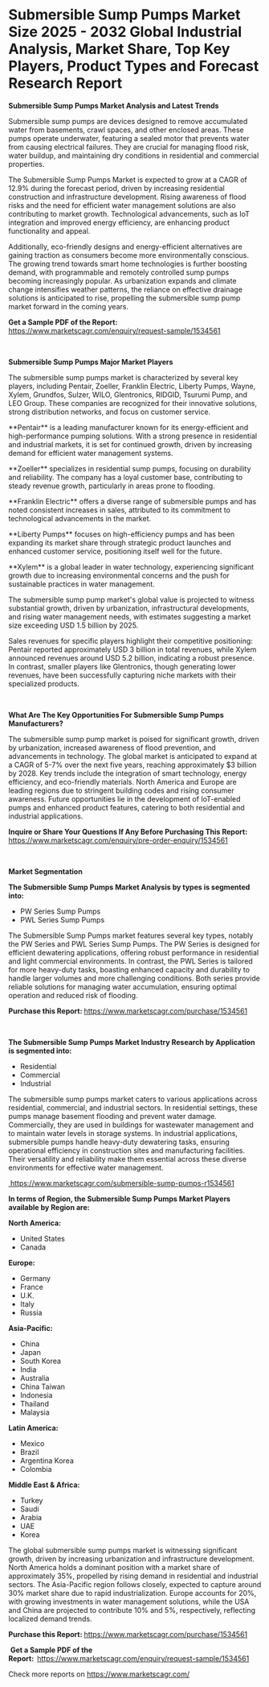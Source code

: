 <p><h1>Submersible Sump Pumps Market Size 2025 - 2032 Global Industrial Analysis, Market Share, Top Key Players, Product Types and Forecast Research Report</h1></p><p><strong>Submersible Sump Pumps Market Analysis and Latest Trends</strong></p>
<p><p>Submersible sump pumps are devices designed to remove accumulated water from basements, crawl spaces, and other enclosed areas. These pumps operate underwater, featuring a sealed motor that prevents water from causing electrical failures. They are crucial for managing flood risk, water buildup, and maintaining dry conditions in residential and commercial properties.</p><p>The Submersible Sump Pumps Market is expected to grow at a CAGR of 12.9% during the forecast period, driven by increasing residential construction and infrastructure development. Rising awareness of flood risks and the need for efficient water management solutions are also contributing to market growth. Technological advancements, such as IoT integration and improved energy efficiency, are enhancing product functionality and appeal.</p><p>Additionally, eco-friendly designs and energy-efficient alternatives are gaining traction as consumers become more environmentally conscious. The growing trend towards smart home technologies is further boosting demand, with programmable and remotely controlled sump pumps becoming increasingly popular. As urbanization expands and climate change intensifies weather patterns, the reliance on effective drainage solutions is anticipated to rise, propelling the submersible sump pump market forward in the coming years.</p></p>
<p><strong>Get a Sample PDF of the Report:&nbsp;</strong> <a href="https://www.marketscagr.com/enquiry/request-sample/1534561?utm_campaign=2339&utm_medium=2&utm_source=Github&utm_content=ia&utm_term=17022025&utm_id=submersible-sump-pumps">https://www.marketscagr.com/enquiry/request-sample/1534561</a></p>
<p>&nbsp;</p>
<p><strong>Submersible Sump Pumps Major Market Players</strong></p>
<p><p>The submersible sump pumps market is characterized by several key players, including Pentair, Zoeller, Franklin Electric, Liberty Pumps, Wayne, Xylem, Grundfos, Sulzer, WILO, Glentronics, RIDGID, Tsurumi Pump, and LEO Group. These companies are recognized for their innovative solutions, strong distribution networks, and focus on customer service.</p><p>**Pentair** is a leading manufacturer known for its energy-efficient and high-performance pumping solutions. With a strong presence in residential and industrial markets, it is set for continued growth, driven by increasing demand for efficient water management systems. </p><p>**Zoeller** specializes in residential sump pumps, focusing on durability and reliability. The company has a loyal customer base, contributing to steady revenue growth, particularly in areas prone to flooding. </p><p>**Franklin Electric** offers a diverse range of submersible pumps and has noted consistent increases in sales, attributed to its commitment to technological advancements in the market.</p><p>**Liberty Pumps** focuses on high-efficiency pumps and has been expanding its market share through strategic product launches and enhanced customer service, positioning itself well for the future.</p><p>**Xylem** is a global leader in water technology, experiencing significant growth due to increasing environmental concerns and the push for sustainable practices in water management.</p><p>The submersible sump pump market's global value is projected to witness substantial growth, driven by urbanization, infrastructural developments, and rising water management needs, with estimates suggesting a market size exceeding USD 1.5 billion by 2025. </p><p>Sales revenues for specific players highlight their competitive positioning: Pentair reported approximately USD 3 billion in total revenues, while Xylem announced revenues around USD 5.2 billion, indicating a robust presence. In contrast, smaller players like Glentronics, though generating lower revenues, have been successfully capturing niche markets with their specialized products.</p></p>
<p>&nbsp;</p>
<p><strong>What Are The Key Opportunities For Submersible Sump Pumps Manufacturers?</strong></p>
<p><p>The submersible sump pump market is poised for significant growth, driven by urbanization, increased awareness of flood prevention, and advancements in technology. The global market is anticipated to expand at a CAGR of 5-7% over the next five years, reaching approximately $3 billion by 2028. Key trends include the integration of smart technology, energy efficiency, and eco-friendly materials. North America and Europe are leading regions due to stringent building codes and rising consumer awareness. Future opportunities lie in the development of IoT-enabled pumps and enhanced product features, catering to both residential and industrial applications.</p></p>
<p><strong>Inquire or Share Your Questions If Any Before Purchasing This Report:</strong> <a href="https://www.marketscagr.com/enquiry/pre-order-enquiry/1534561?utm_campaign=2339&utm_medium=2&utm_source=Github&utm_content=ia&utm_term=17022025&utm_id=submersible-sump-pumps">https://www.marketscagr.com/enquiry/pre-order-enquiry/1534561</a></p>
<p>&nbsp;</p>
<p><strong>Market Segmentation</strong></p>
<p><strong>The Submersible Sump Pumps Market Analysis by types is segmented into:</strong></p>
<p><ul><li>PW Series Sump Pumps</li><li>PWL Series Sump Pumps</li></ul></p>
<p><p>The Submersible Sump Pumps market features several key types, notably the PW Series and PWL Series Sump Pumps. The PW Series is designed for efficient dewatering applications, offering robust performance in residential and light commercial environments. In contrast, the PWL Series is tailored for more heavy-duty tasks, boasting enhanced capacity and durability to handle larger volumes and more challenging conditions. Both series provide reliable solutions for managing water accumulation, ensuring optimal operation and reduced risk of flooding.</p></p>
<p><strong>Purchase this Report:&nbsp;</strong><a href="https://www.marketscagr.com/purchase/1534561?utm_campaign=2339&utm_medium=2&utm_source=Github&utm_content=ia&utm_term=17022025&utm_id=submersible-sump-pumps">https://www.marketscagr.com/purchase/1534561</a></p>
<p>&nbsp;</p>
<p><strong>The Submersible Sump Pumps Market Industry Research by Application is segmented into:</strong></p>
<p><ul><li>Residential</li><li>Commercial</li><li>Industrial</li></ul></p>
<p><p>The submersible sump pumps market caters to various applications across residential, commercial, and industrial sectors. In residential settings, these pumps manage basement flooding and prevent water damage. Commercially, they are used in buildings for wastewater management and to maintain water levels in storage systems. In industrial applications, submersible pumps handle heavy-duty dewatering tasks, ensuring operational efficiency in construction sites and manufacturing facilities. Their versatility and reliability make them essential across these diverse environments for effective water management.</p></p>
<p><a href="https://www.marketscagr.com/submersible-sump-pumps-r1534561?utm_campaign=2339&utm_medium=2&utm_source=Github&utm_content=ia&utm_term=17022025&utm_id=submersible-sump-pumps">&nbsp;https://www.marketscagr.com/submersible-sump-pumps-r1534561</a></p>
<p><strong>In terms of Region, the Submersible Sump Pumps Market Players available by Region are:</strong></p>
<p>
    <p> <strong> North America: </strong>
        <ul>
            <li>United States</li>
            <li>Canada</li>
        </ul>
        </p> 
    <p> <strong> Europe: </strong>
        <ul>
            <li>Germany</li>
            <li>France</li>
            <li>U.K.</li>
            <li>Italy</li>
            <li>Russia</li>
        </ul>
        </p> 
    <p> <strong> Asia-Pacific: </strong>
        <ul>
            <li>China</li>
            <li>Japan</li>
            <li>South Korea</li>
            <li>India</li>
            <li>Australia</li>
            <li>China Taiwan</li>
            <li>Indonesia</li>
            <li>Thailand</li>
            <li>Malaysia</li>
        </ul>
        </p> 
    <p> <strong> Latin America: </strong>
        <ul>
            <li>Mexico</li>
            <li>Brazil</li>
            <li>Argentina Korea</li>
            <li>Colombia</li>
        </ul>
        </p> 
    <p> <strong> Middle East & Africa: </strong>
        <ul>
            <li>Turkey</li>
            <li>Saudi</li>
            <li>Arabia</li>
            <li>UAE</li>
            <li>Korea</li>
        </ul>
    </p>
    </p>
<p><p>The global submersible sump pumps market is witnessing significant growth, driven by increasing urbanization and infrastructure development. North America holds a dominant position with a market share of approximately 35%, propelled by rising demand in residential and industrial sectors. The Asia-Pacific region follows closely, expected to capture around 30% market share due to rapid industrialization. Europe accounts for 20%, with growing investments in water management solutions, while the USA and China are projected to contribute 10% and 5%, respectively, reflecting localized demand trends.</p></p>
<p><strong>Purchase this Report: </strong><a href="https://www.marketscagr.com/purchase/1534561?utm_campaign=2339&utm_medium=2&utm_source=Github&utm_content=ia&utm_term=17022025&utm_id=submersible-sump-pumps">https://www.marketscagr.com/purchase/1534561</a></p>
<p>&nbsp;<strong>Get a Sample PDF of the Report:&nbsp;&nbsp;</strong><a href="https://www.marketscagr.com/enquiry/request-sample/1534561?utm_campaign=2339&utm_medium=2&utm_source=Github&utm_content=ia&utm_term=17022025&utm_id=submersible-sump-pumps">https://www.marketscagr.com/enquiry/request-sample/1534561</a></p>
<p><strong></strong></p>
<p>Check more reports on <a href="https://www.marketscagr.com/?utm_campaign=2339&utm_medium=2&utm_source=Github&utm_content=ia&utm_term=17022025&utm_id=submersible-sump-pumps">https://www.marketscagr.com/</a></p>